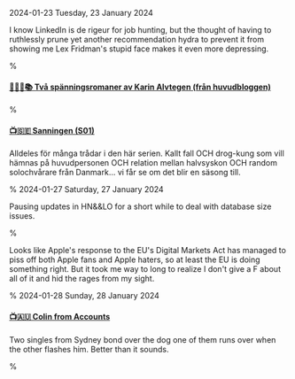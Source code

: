 2024-01-23 Tuesday, 23 January 2024

I know LinkedIn is de rigeur for job hunting, but the thought of having to ruthlessly prune yet another recommendation hydra to prevent it from showing me Lex Fridman's stupid face makes it even more depressing.

%

#### [🔗&#x1F1F8;&#x1F1EA;📚 Två spänningsromaner av Karin Alvtegen (från huvudbloggen)](https://gerikson.com/blog/books/read/Tva-romaner-Karin-Alvtegen.html)

%

#### [📺&#x1F1F8;&#x1F1EA; Sanningen (S01)](https://www.imdb.com/title/tt19818812/?ref_=fn_al_tt_2)

Alldeles för många trådar i den här serien. Kallt fall OCH drog-kung som vill hämnas på huvudpersonen OCH relation mellan halvsyskon OCH random solochvårare från Danmark... vi får se om det blir en säsong till. 

%
2024-01-27 Saturday, 27 January 2024

Pausing updates in HN&&LO for a short while to deal with database size issues.

%

Looks like Apple's response to the EU's Digital Markets Act has managed to piss off both Apple fans and Apple haters, so at least the EU is doing something right. But it took me way to long to realize I don't give a F about all of it and hid the rages from my sight.

%
2024-01-28 Sunday, 28 January 2024

#### [📺🇦🇺 Colin from Accounts](https://www.imdb.com/title/tt18228732/)

Two singles from Sydney bond over the dog one of them runs over when the other flashes him. Better than it sounds.

%
